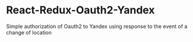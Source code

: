 # React-Redux-Oauth2-Yandex
Simple authorization of Oauth2 to Yandex using response to the event of a change of location
